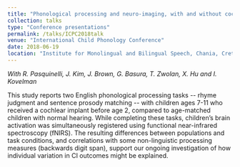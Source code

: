 ```yaml
---
title: "Phonological processing and neuro-imaging, with and without cochlear implants"
collection: talks
type: "Conference presentations"
permalink: /talks/ICPC2018talk
venue: "International Child Phonology Conference"
date: 2018-06-19
location: "Institute for Monolingual and Bilingual Speech, Chania, Crete"
---
```

*With R. Pasquinelli, J. Kim, J. Brown, G. Basura, T. Zwolan, X. Hu and I. Kovelman*

This study reports two English phonological processing tasks -- rhyme judgment and sentence prosody matching -- with children ages 7-11 who received a cochlear implant before age 2, compared to age-matched children with normal hearing. While completing these tasks, children’s brain activation was simultaneously registered using functional near-infrared spectroscopy (fNIRS). The resulting differences between populations and task conditions, and correlations with some non-linguistic processing measures (backwards digit span), support our ongoing investigation of how individual variation in CI outcomes might be explained.

